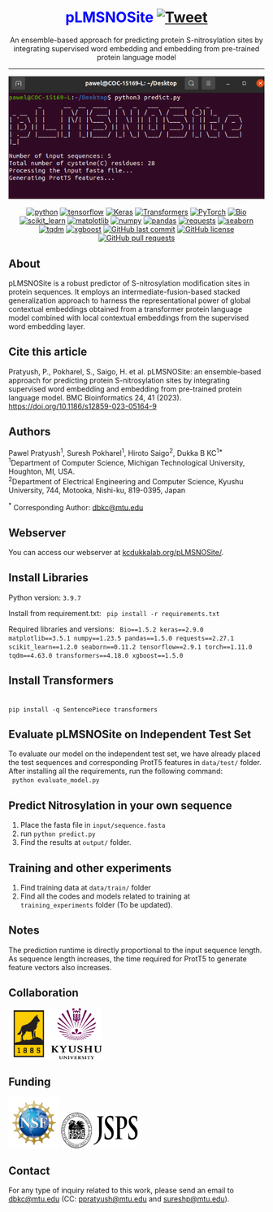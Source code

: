 <div align="center">

# <span style="color:blue;">pLMSNOSite</span> [![Tweet](https://img.shields.io/twitter/url/http/shields.io.svg?style=social)](https://twitter.com/intent/tweet?text=Check%20out%20this%20amazing%20repository&url=https://github.com/KCLabMTU/pLMSNOSite&via=YourTwitterHandle&hashtags=github,transformers,ptmprediction,proteins)

</div>


 <p align="center">
An ensemble-based approach for predicting protein S-nitrosylation sites by integrating supervised word embedding and embedding from pre-trained protein language model
 </p>
 
---
<p align="center">
<img src="images/Screenshot from 2023-06-22 15-32-45.png"/> 
</p>

<p align="center">
<a href="https://www.python.org/"><img alt="python" src="https://img.shields.io/badge/Python-3.9.7-blue.svg"/></a>
<a href="https://www.tensorflow.org/"><img alt="tensorflow" src="https://img.shields.io/badge/TensorFlow-2.9.1-orange.svg"/></a>
<a href="https://keras.io/"><img alt="Keras" src="https://img.shields.io/badge/Keras-2.9.0-red.svg"/></a>
<a href="https://huggingface.co/transformers/"><img alt="Transformers" src="https://img.shields.io/badge/Transformers-4.18.0-yellow.svg"/></a>
<a href="https://pytorch.org/"><img alt="PyTorch" src="https://img.shields.io/badge/PyTorch-1.11.0-orange.svg"/></a>
<a href="https://biopython.org/"><img alt="Bio" src="https://img.shields.io/badge/Bio-1.5.2-brightgreen.svg"/></a>
<a href="https://scikit-learn.org/"><img alt="scikit_learn" src="https://img.shields.io/badge/scikit_learn-1.2.0-blue.svg"/></a>
<a href="https://matplotlib.org/"><img alt="matplotlib" src="https://img.shields.io/badge/matplotlib-3.5.1-blueviolet.svg"/></a>
<a href="https://numpy.org/"><img alt="numpy" src="https://img.shields.io/badge/numpy-1.23.5-red.svg"/></a>
<a href="https://pandas.pydata.org/"><img alt="pandas" src="https://img.shields.io/badge/pandas-1.5.0-yellow.svg"/></a>
<a href="https://docs.python-requests.org/en/latest/"><img alt="requests" src="https://img.shields.io/badge/requests-2.27.1-green.svg"/></a>
<a href="https://seaborn.pydata.org/"><img alt="seaborn" src="https://img.shields.io/badge/seaborn-0.11.2-lightgrey.svg"/></a>
<a href="https://tqdm.github.io/"><img alt="tqdm" src="https://img.shields.io/badge/tqdm-4.63.0-blue.svg"/></a>
<a href="https://xgboost.readthedocs.io/en/latest/"><img alt="xgboost" src="https://img.shields.io/badge/xgboost-1.5.0-purple.svg"/></a>
<a href="https://github.com/KCLabMTU/pLMSNOSite/commits/main"><img alt="GitHub last commit" src="https://img.shields.io/github/last-commit/KCLabMTU/pLMSNOSite.svg?style=flat&color=blue"></a>
<a href="https://github.com/KCLabMTU/pLMSNOSite/blob/main/LICENSE"><img alt="GitHub license" src="https://img.shields.io/github/license/KCLabMTU/pLMSNOSite.svg?style=flat&color=blue"></a>
<a href="https://github.com/KCLabMTU/pLMSNOSite/pulls"><img alt="GitHub pull requests" src="https://img.shields.io/github/issues-pr/KCLabMTU/pLMSNOSite.svg?style=flat&color=blue"></a>


 
</p>

## About
pLMSNOSite is a robust predictor of S-nitrosylation modification sites in protein sequences. It employs an intermediate-fusion-based stacked generalization approach to harness the representational power of global contextual embeddings obtained from a transformer protein language model combined with local contextual embeddings from the supervised word embedding layer.

## Cite this article
Pratyush, P., Pokharel, S., Saigo, H. et al. pLMSNOSite: an ensemble-based approach for predicting protein S-nitrosylation sites by integrating supervised word embedding and embedding from pre-trained protein language model. BMC Bioinformatics 24, 41 (2023). https://doi.org/10.1186/s12859-023-05164-9

## Authors
Pawel Pratyush<sup>1</sup>, Suresh Pokharel<sup>1</sup>, Hiroto Saigo<sup>2</sup>, Dukka B KC<sup>1*</sup>
<br>
<sup>1</sup>Department of Computer Science, Michigan Technological University, Houghton, MI, USA.
<br>
<sup>2</sup>Department of Electrical Engineering and Computer Science, Kyushu University, 744, Motooka, Nishi-ku, 819-0395, Japan

<sup>*</sup> Corresponding Author: dbkc@mtu.edu

## Webserver

You can access our webserver at [kcdukkalab.org/pLMSNOSite/](http://kcdukkalab.org/pLMSNOSite/).


## Install Libraries
Python version: `3.9.7`

Install from requirement.txt: 
<code>
pip install -r requirements.txt
</code>

Required libraries and versions: 
<code>
Bio==1.5.2
keras==2.9.0
matplotlib==3.5.1
numpy==1.23.5
pandas==1.5.0
requests==2.27.1
scikit_learn==1.2.0
seaborn==0.11.2
tensorflow==2.9.1
torch==1.11.0
tqdm==4.63.0
transformers==4.18.0
xgboost==1.5.0
</code>

## Install Transformers
<code>
pip install -q SentencePiece transformers
</code>

## Evaluate pLMSNOSite on Independent Test Set
To evaluate our model on the independent test set, we have already placed the test sequences and corresponding ProtT5 features in `data/test/` folder. After installing all the requirements, run the following command:
<br>
<code>
 python evaluate_model.py
</code>

## Predict Nitrosylation in your own sequence
1. Place the fasta file in `input/sequence.fasta`
2. run `python predict.py`
3. Find the results at `output/` folder.

## Training and other experiments
1. Find training data at `data/train/` folder
2. Find all the codes and models related to training at `training_experiments` folder (To be updated).

## Notes
The prediction runtime is directly proportional to the input sequence length. As sequence length increases, the time required for ProtT5 to generate feature vectors also increases.

## Collaboration
<p>
<a href="https://www.mtu.edu/"><img src="images/mtu.png" width="80" height="100"></a>
<a href="https://www.kyushu-u.ac.jp/en/"><img src="images/Kyushu_University_Logo-586x700.png" width="100" height="100"></a>
</p>

## Funding 
<p>
<a href="https://www.nsf.gov/"><img src="images/NSF_Official_logo.svg" width="100" height="100"></a>
<a href="https://www.jsps.go.jp/english/"><img src="images/JSPS-logo.jpg" width="150" height="70"></a>
</p>


## Contact
For any type of inquiry related to this work, please send an email to dbkc@mtu.edu (CC: ppratyush@mtu.edu and sureshp@mtu.edu).
